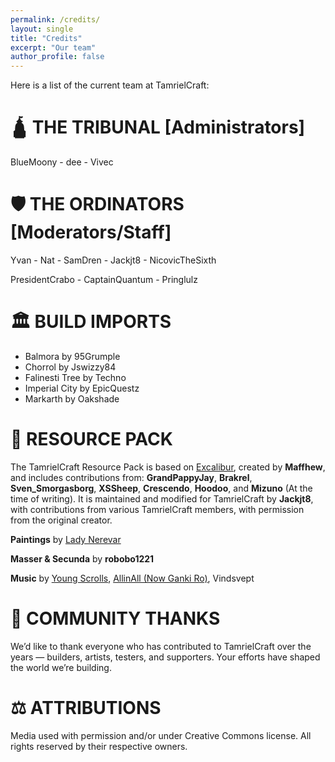```yaml
---
permalink: /credits/
layout: single
title: "Credits"
excerpt: "Our team"
author_profile: false
---
```


Here is a list of the current team at TamrielCraft:

# 🛕 THE TRIBUNAL [Administrators]
BlueMoony - dee - Vivec



# 🛡️ THE ORDINATORS [Moderators/Staff]
Yvan - Nat - SamDren - Jackjt8 - NicovicTheSixth

PresidentCrabo - CaptainQuantum - Pringlulz



# 🏛️ BUILD IMPORTS
- Balmora by 95Grumple
- Chorrol by Jswizzy84
- Falinesti Tree by Techno
- Imperial City by EpicQuestz
- Markarth by Oakshade



# 🎨 RESOURCE PACK
The TamrielCraft Resource Pack is based on [Excalibur](https://modrinth.com/resourcepack/excal), created by **Maffhew**, and includes contributions from: **GrandPappyJay**, **Brakrel**, **Sven_Smorgasborg**, **XSSheep**, **Crescendo**, **Hoodoo**, and **Mizuno** (At the time of writing).
It is maintained and modified for TamrielCraft by **Jackjt8**, with contributions from various TamrielCraft members, with permission from the original creator.

**Paintings** by [Lady Nerevar](https://ladynerevar.com/)

**Masser & Secunda** by **robobo1221**

**Music** by [Young Scrolls](https://www.youtube.com/youngscrolls), [AllinAll (Now Ganki Ro)](https://www.youtube.com/channel/UCDmZ0jUxY4vB6LHFk7d-ovg), Vindsvept



# 🙏 COMMUNITY THANKS
We’d like to thank everyone who has contributed to TamrielCraft over the years — builders, artists, testers, and supporters. Your efforts have shaped the world we’re building.



# ⚖️ ATTRIBUTIONS
Media used with permission and/or under Creative Commons license. All rights reserved by their respective owners.
